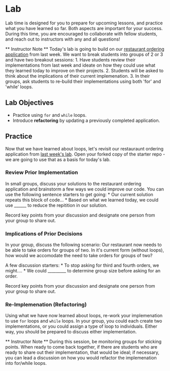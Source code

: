 # Lab
Lab time is designed for you to prepare for upcoming lessons, and practice what you have learned so far.  Both aspects are important for your success.  During this time, you are encouraged to collaborate with fellow students, and reach out to instructors with any and all questions!

** Instructor Note ** Today's lab is going to build on our [restaurant ordering application](/labs/mod1/ConditionalLogic.md) from last week.  We want to break students into groups of 2 or 3 and have two breakout sessions:
    1. Have students review their implementations from last week and ideate on how they could use what they learned today to improve on their projects.
    2. Students will be asked to think about the implications of their current implemenation.
    3. In their groups, ask students to re-build their implementations using both 'for' and 'while' loops.

## Lab Objectives
* Practice using `for` and `while` loops.
* Introduce **refactoring** by updating a previously completed application.

## Practice

Now that we have learned about loops, let's revisit our restauraunt ordering application from [last week's lab](/labs/mod1/ConditionalLogic.md).  Open your forked copy of the starter repo - we are going to use that as a basis for today's lab.  

### Review Prior Implementation

In small groups, discuss your solutions to the restaurant ordering application and brainstorm a few ways we could improve our code.  You can use the following sentence starters to get going:
    * Our current solution repeats this block of code...
    * Based on what we learned today, we could use ______ to reduce the repitition in our solution.

Record key points from your discussion and designate one person from your group to share out.


### Implications of Prior Decisions

In your group, discuss the following scenario:  Our restaurant now needs to be able to take orders for groups of two.  In it's current form (without loops), how would we accomodate the need to take orders for groups of two?

A few discussion starters:
    * To stop asking for third and fourth orders, we might....
    * We could _________ to determine group size before asking for an order.

Record key points from your discussion and designate one person from your group to share out.


### Re-Implemenation (Refactoring)

Using what we have now learned about loops, re-work your implemenation to use `for` loops and `while` loops.  In your group, you could each create two implementations, or you could assign a type of loop to individuals.  Either way, you should be prepared to discuss either implementation.

** Instructor Note **  During this session, be monitoring groups for sticking points.  When ready to come back together, if there are students who are ready to share out their implementation, that would be ideal; if necessary, you can lead a discussion on how you would refactor the implemenation into for/while loops.


<!-- I really love this idea of refactoring/revisiting previous mini-projects to get in the habit of looking back at old code and improving/iterating on top of it. I think one potential weakness of our flagship programs is that we don't do this enough, and in the rare times we do ask students to do it, they are more resistant because I imagine a) it doesn't feel as "fun" as making something new and b) its likely more challenging to refactor old code than to start from scratch. I'm really intrigued to see if we can make this more a part of the Launch DNA - I imagine this will reduce the pressure on instructors to come up with a new/flashy mini-project/lab "topic" and we can dig deeper into working with legacy-ish code! -->

<!-- Related to the above, I think it will be interesting to figure out how we balance having groups refactor their OWN code vs. we give them some code they didn't actually write and have them refactor/build on top of that. I think there is a lot of value in having students go back to their own code to a)see their own growth as developers and b)get a rude awakeneing on the importance of developer empathy hahaha. One pitfall I see coming up at some point might be if we have different groups with several different implementations that make it tricker to complete the collaborative aspect of a lab? I think it's just something to keep an eye on in the first few labs and we can see how it goes when we actually do it live! -->